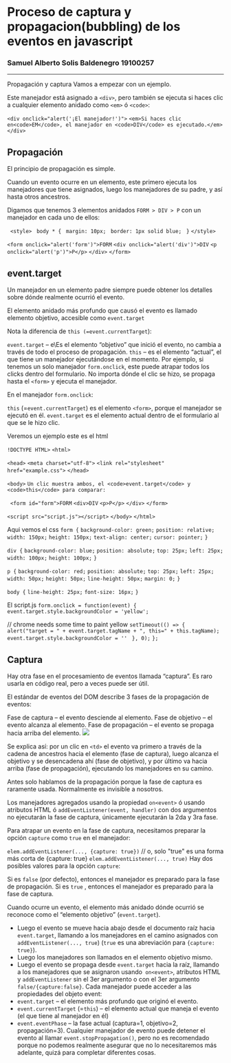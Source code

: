# Proceso de captura y propagacion(bubbling) de los eventos en javascript
### Samuel Alberto Solis Baldenegro 19100257
-----------
Propagación y captura
Vamos a empezar con un ejemplo.

Este manejador está asignado a `<div>`, pero también se ejecuta si haces clic a cualquier elemento anidado como `<em>` ó `<code>`:

 ``<div onclick="alert('¡El manejador!')">``
  ``<em>Si haces clic en<code>EM</code>, el manejador en <code>DIV</code> es ejecutado.</em>``
``</div> ``

## Propagación
El principio de propagación es simple.

Cuando un evento ocurre en un elemento, este primero ejecuta los manejadores que tiene asignados, luego los manejadores de su padre, y así hasta otros ancestros.

Digamos que tenemos 3 elementos anidados ``FORM > DIV > P`` con un manejador en cada uno de ellos:

`` <style>``
 `` body * {``
   `` margin: 10px;``
   `` border: 1px solid blue;``
 `` }``
``</style> ``

``<form onclick="alert('form')">FORM``
  ``<div onclick="alert('div')">DIV``
    ``<p onclick="alert('p')">P</p>``
  ``</div>``
``</form>``

## event.target
Un manejador en un elemento padre siempre puede obtener los detalles sobre dónde realmente ocurrió el evento.

El elemento anidado más profundo que causó el evento es llamado elemento objetivo, accesible como ``event.target``

Nota la diferencia de ``this (=event.currentTarget``):

``event.target`` – e\Es el elemento “objetivo” que inició el evento, no cambia a través de todo el proceso de propagación.
``this`` – es el elemento “actual”, el que tiene un manejador ejecutándose en el momento.
Por ejemplo, si tenemos un solo manejador ``form.onclick``, este puede atrapar todos los clicks dentro del formulario. No importa dónde el clic se hizo, se propaga hasta el ``<form>`` y ejecuta el manejador.

En el manejador ``form.onclick``:

``this`` (=``event.currentTarget``) es el elemento ``<form>``, porque el manejador se ejecutó en él.
``event.target`` es el elemento actual dentro de el formulario al que se le hizo clic.

Veremos un ejemplo este es el html

``!DOCTYPE HTML>``
``<html>``

``<head>``
  ``<meta charset="utf-8">``
  ``<link rel="stylesheet" href="example.css">``
``</head>``

``<body>``
  ``Un clic muestra ambos, el <code>event.target</code> y <code>this</code> para comparar:``

 `` <form id="form">FORM``
    ``<div>DIV``
      ``<p>P</p>``
    ``</div>``
  ``</form>``

  ``<script src="script.js"></script>``
``</body>``
``</html>``
 
 Aqui vemos el css
``form {``
  ``background-color: green;``
  ``position: relative;``
  ``width: 150px;``
  ``height: 150px;``
  ``text-align: center;``
  ``cursor: pointer;``
``}``

``div {``
  ``background-color: blue;``
  ``position: absolute;``
  ``top: 25px;``
  ``left: 25px;``
  ``width: 100px;``
  ``height: 100px;``
``}``

``p {``
  ``background-color: red;``
  ``position: absolute;``
  ``top: 25px;``
  ``left: 25px;``
  ``width: 50px;``
  ``height: 50px;``
  ``line-height: 50px;``
  ``margin: 0;``
``}``

``body {``
  ``line-height: 25px;``
  ``font-size: 16px;``
``}``

El script.js
``form.onclick = function(event) {``
  ``event.target.style.backgroundColor = 'yellow';``

  // chrome needs some time to paint yellow
  ``setTimeout(() => {``
    ``alert("target = " + event.target.tagName + ", this=" + this.tagName);``
    ``event.target.style.backgroundColor = ''``
 `` }, 0);``
``};``

## Captura
Hay otra fase en el procesamiento de eventos llamada “captura”. Es raro usarla en código real, pero a veces puede ser útil.

El estándar de eventos del DOM describe 3 fases de la propagación de eventos:

Fase de captura – el evento desciende al elemento.
Fase de objetivo – el evento alcanza al elemento.
Fase de propagación – el evento se propaga hacia arriba del elemento.
![](https://www.freecodecamp.org/news/content/images/2021/09/image-21.png)

Se explica así: por un clic en ``<td>`` el evento va primero a través de la cadena de ancestros hacia el elemento (fase de captura), luego alcanza el objetivo y se desencadena ahí (fase de objetivo), y por último va hacia arriba (fase de propagación), ejecutando los manejadores en su camino.

Antes solo hablamos de la propagación porque la fase de captura es raramente usada. Normalmente es invisible a nosotros.

Los manejadores agregados usando la propiedad ``on<event>`` ó usando atributos HTML ó ``addEventListener(event, handler)`` con dos argumentos no ejecutarán la fase de captura, únicamente ejecutarán la 2da y 3ra fase.

Para atrapar un evento en la fase de captura, necesitamos preparar la opción ``capture`` como ``true`` en el manejador:

``elem.addEventListener(..., {capture: true})``
// o, solo "true" es una forma más corta de {capture: true}
``elem.addEventListener(..., true)``
Hay dos posibles valores para la opción ``capture``:

Si es ``false`` (por defecto), entonces el manejador es preparado para la fase de propagación.
Si es ``true`` , entonces el manejador es preparado para la fase de captura.

Cuando ocurre un evento, el elemento más anidado dónde ocurrió se reconoce como el “elemento objetivo” (``event.target``).

- Luego el evento se mueve hacia abajo desde el documento raíz hacia ``event.target``, llamando a los manejadores en el camino asignados con ``addEventListener(..., true``) (``true`` es una abreviación para ``{capture: true}``).
- Luego los manejadores son llamados en el elemento objetivo mismo.
- Luego el evento se propaga desde ``event.target`` hacia la raíz, llamando a los manejadores que se asignaron usando`` on<event>``, atributos HTML y ``addEventListener`` sin el 3er argumento o con el 3er argumento ``false/{capture:false}``.
Cada manejador puede acceder a las propiedades del objeto event:
- ``event.target`` – el elemento más profundo que originó el evento.
- ``event.currentTarget`` (=``this``) – el elemento actual que maneja el evento (el que tiene al manejador en él)
- ``event.eventPhase`` – la fase actual (captura=1, objetivo=2, propagación=3).
Cualquier manejador de evento puede detener el evento al llamar ``event.stopPropagation()``, pero no es recomendado porque no podemos realmente asegurar que no lo necesitaremos más adelante, quizá para completar diferentes cosas.